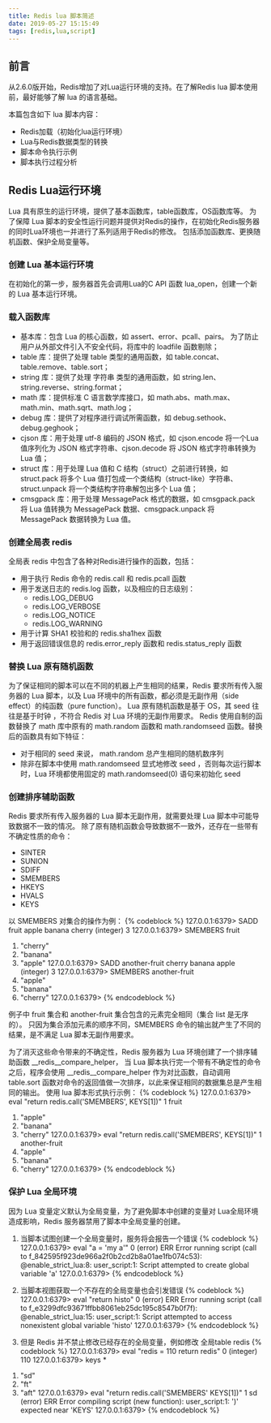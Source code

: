 ```yaml
---
title: Redis lua 脚本简述
date: 2019-05-27 15:15:49
tags: [redis,lua,script]
---
```


## 前言
从2.6.0版开始，Redis增加了对Lua运行环境的支持。在了解Redis lua 脚本使用前，最好能够了解 lua 的语言基础。

本篇包含如下 lua 脚本内容：
- Redis加载（初始化lua运行环境）
- Lua与Redis数据类型的转换
- 脚本命令执行示例
- 脚本执行过程分析

## Redis Lua运行环境
Lua 具有原生的运行环境，提供了基本函数库，table函数库，OS函数库等。
为了保障 Lua 脚本的安全性运行问题并提供对Redis的操作，在初始化Redis服务器的同时Lua环境也一并进行了系列适用于Redis的修改。
包括添加函数库、更换随机函数、保护全局变量等。

### 创建 Lua 基本运行环境
在初始化的第一步，服务器首先会调用Lua的C API 函数 lua_open，创建一个新的 Lua 基本运行环境。

### 载入函数库
- 基本库：包含 Lua 的核心函数，如 assert、error、pcall、pairs。
为了防止用户从外部文件引入不安全代码，将库中的 loadfile 函数剔除；
- table 库：提供了处理 table 类型的通用函数，如 table.concat、table.remove、table.sort；
- string 库：提供了处理 字符串 类型的通用函数，如 string.len、string.reverse、string.format；
- math 库：提供标准 C 语言数学库接口，如 math.abs、math.max、math.min、math.sqrt、math.log；
- debug 库：提供了对程序进行调试所需函数，如 debug.sethook、debug.geghook；
- cjson 库：用于处理 utf-8 编码的 JSON 格式，如 cjson.encode 将一个Lua值序列化为 JSON 格式字符串、cjson.decode 将 JSON 格式字符串转换为 Lua 值；
- struct 库：用于处理 Lua 值和 C 结构（struct）之前进行转换，如 struct.pack 将多个 Lua 值打包成一个类结构（struct-like）字符串、struct.unpack 将一个类结构字符串解包出多个 Lua 值；
- cmsgpack 库：用于处理 MessagePack 格式的数据，如 cmsgpack.pack 将 Lua 值转换为 MessagePack 数据、cmsgpack.unpack 将 MessagePack 数据转换为 Lua 值。    

### 创建全局表 redis
全局表 redis 中包含了各种对Redis进行操作的函数，包括：
- 用于执行 Redis 命令的 redis.call 和 redis.pcall 函数
- 用于发送日志的 redis.log 函数，以及相应的日志级别：
    - redis.LOG_DEBUG
    - redis.LOG_VERBOSE
    - redis.LOG_NOTICE
    - redis.LOG_WARNING
- 用于计算 SHA1 校验和的 redis.sha1hex 函数
- 用于返回错误信息的 redis.error_reply 函数和 redis.status_reply 函数

### 替换 Lua 原有随机函数
为了保证相同的脚本可以在不同的机器上产生相同的结果，Redis 要求所有传入服务器的 Lua 脚本，以及 Lua 环境中的所有函数，都必须是无副作用（side effect）的纯函数（pure function）。
Lua 原有随机函数是基于 OS，其 seed 往往是基于时钟 ，不符合 Redis 对 Lua 环境的无副作用要求。
Redis 使用自制的函数替换了 math 库中原有的 math.random 函数和 math.randomseed 函数。替换后的函数具有如下特征：
- 对于相同的 seed 来说， math.random 总产生相同的随机数序列
- 除非在脚本中使用 math.randomseed 显式地修改 seed ，否则每次运行脚本时，Lua 环境都使用固定的 math.randomseed(0) 语句来初始化 seed

### 创建排序辅助函数
Redis 要求所有传入服务器的 Lua 脚本无副作用，就需要处理 Lua 脚本中可能导致数据不一致的情况。
除了原有随机函数会导致数据不一致外，还存在一些带有不确定性质的命令：
- SINTER
- SUNION
- SDIFF
- SMEMBERS
- HKEYS
- HVALS
- KEYS

以 SMEMBERS 对集合的操作为例：
{% codeblock %}
127.0.0.1:6379> SADD fruit apple banana cherry
(integer) 3
127.0.0.1:6379> SMEMBERS fruit
1) "cherry"
2) "banana"
3) "apple"
127.0.0.1:6379> SADD another-fruit cherry banana apple
(integer) 3
127.0.0.1:6379> SMEMBERS another-fruit
1) "apple"
2) "banana"
3) "cherry"
127.0.0.1:6379> 
{% endcodeblock %}

例子中 fruit 集合和 another-fruit 集合包含的元素完全相同（集合 list 是无序的）。
只因为集合添加元素的顺序不同，SMEMBERS 命令的输出就产生了不同的结果，是不满足 Lua 脚本无副作用要求。

为了消灭这些命令带来的不确定性，Redis 服务器为 Lua 环境创建了一个排序辅助函数  __redis__compare_helper，
当 Lua 脚本执行完一个带有不确定性的命令之后，程序会使用 __redis__compare_helper 作为对比函数，自动调用 table.sort 函数对命令的返回值做一次排序，以此来保证相同的数据集总是产生相同的输出。
使用 lua 脚本形式执行示例：
{% codeblock %}
127.0.0.1:6379> eval "return redis.call('SMEMBERS', KEYS[1])" 1 fruit
1) "apple"
2) "banana"
3) "cherry"
127.0.0.1:6379> eval "return redis.call('SMEMBERS', KEYS[1])" 1 another-fruit
1) "apple"
2) "banana"
3) "cherry"
127.0.0.1:6379> 
{% endcodeblock %}

### 保护 Lua 全局环境
因为 Lua 变量定义默认为全局变量，为了避免脚本中创建的变量对 Lua全局环境造成影响，Redis 服务器禁用了脚本中全局变量的创建。
1. 当脚本试图创建一个全局变量时，服务将会报告一个错误
{% codeblock %}
127.0.0.1:6379> eval "a = 'my a'" 0
(error) ERR Error running script (call to f_842595f923de966a2f0b2cd2b8a01ae1fb074c53): @enable_strict_lua:8: user_script:1: Script attempted to create global variable 'a' 
127.0.0.1:6379> 
{% endcodeblock %}

2. 当脚本视图获取一个不存在的全局变量也会引发错误
{% codeblock %}
127.0.0.1:6379> eval "return histo" 0
(error) ERR Error running script (call to f_e3299dfc93671ffbb8061eb25dc195c8547b0f7f): @enable_strict_lua:15: user_script:1: Script attempted to access nonexistent global variable 'histo' 
127.0.0.1:6379> 
{% endcodeblock %}

3. 但是 Redis 并不禁止修改已经存在的全局变量，例如修改 全局table redis
{% codeblock %}
127.0.0.1:6379> eval "redis = 110 return redis" 0
(integer) 110
127.0.0.1:6379> keys *
1) "sd"
2) "ft"
3) "aft"
127.0.0.1:6379> eval "return redis.call('SMEMBERS' KEYS[1])" 1 sd
(error) ERR Error compiling script (new function): user_script:1: ')' expected near 'KEYS' 
127.0.0.1:6379> 
{% endcodeblock %}